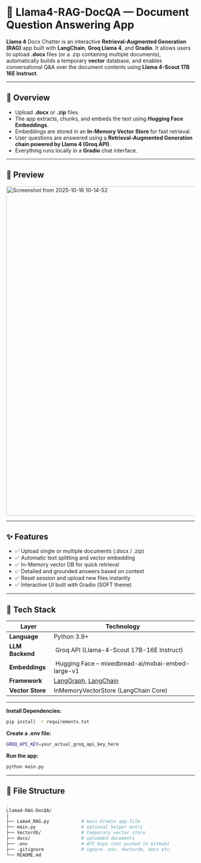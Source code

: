 # 🦙 Llama4-RAG-DocQA — Document Question Answering App
**Llama 4** Docx Chatter is an interactive **Retrieval-Augmented Generation (RAG)** app built with **LangChain**, **Groq Llama 4**, and **Gradio**.
It allows users to upload **.docx** files (or a .zip containing multiple documents), automatically builds a temporary **vector** database, and enables conversational Q&A over the document contents using **Llama 4-Scout 17B 16E Instruct**.

---

## 🧠 Overview
  * Upload **.docx** or **.zip** files.
  * The app extracts, chunks, and embeds the text using **Hugging Face Embeddings**.
  * Embeddings are stored in an **In-Memory Vector Store** for fast retrieval.
  * User questions are answered using a **Retrieval-Augmented Generation chain powered by Llama 4 (Groq API)**.
  * Everything runs locally in a **Gradio** chat interface.

---
## 📸 Preview

<img width="959" height="880" alt="Screenshot from 2025-10-16 10-14-52" src="https://github.com/user-attachments/assets/dfa4ee3c-8e77-4a51-a29c-18fc2303a87f" />

---

## ✨ Features

  - ✅ Upload single or multiple documents (.docx / .zip)
  - ✅ Automatic text splitting and vector embedding
  - ✅ In-Memory vector DB for quick retrieval
  - ✅ Detailed and grounded answers based on context
  - ✅ Reset session and upload new files instantly
  - ✅ Interactive UI built with Gradio (SOFT theme)
  
---

## 🧰 Tech Stack

| Layer | Technology |
|-------|-------------|
| **Language** | Python 3.9+ |
| **LLM Backend** | Groq API (Llama-4-Scout 17B-16E Instruct) |
| **Embeddings** | Hugging Face – mixedbread-ai/mxbai-embed-large-v1 |
| **Framework** | [LangGraph](https://github.com/langchain-ai/langgraph), [LangChain](https://www.langchain.com/) | **Frontend** | Gradio UI for chat interaction |
| **Vector Store** | InMemoryVectorStore (LangChain Core) |

---

**Install Dependencies:**  
```bash
pip install -r requirements.txt
```

**Create a .env file:**  
```bash
GROQ_API_KEY=your_actual_groq_api_key_here
```

**Run the app:**  
```bash
python main.py
```
---

## 🧩 File Structure

```bash
.
Llama4-RAG-DocQA/
│
├── Lama4_RAG.py            # main Gradio app file
├── main.py                 # optional helper entry
├── Vectordb/               # temporary vector store
├── docx/                   # uploaded documents
├── .env                    # API keys (not pushed to GitHub)
├── .gitignore              # ignore .env, Vectordb, docx etc.
└── README.md
```




